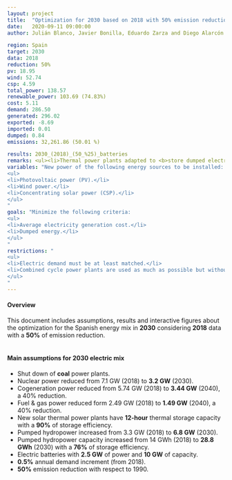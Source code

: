 ```yaml
---
layout: project
title:  "Optimization for 2030 based on 2018 with 50% emission reduction"
date:   2020-09-11 09:00:00
author: Julián Blanco, Javier Bonilla, Eduardo Zarza and Diego Alarcón

region: Spain
target: 2030
data: 2018
reduction: 50%
pv: 18.95
wind: 52.74
csp: 4.59
total_power: 138.57
renewable_power: 103.69 (74.83%)
cost: 5.11
demand: 286.50
generated: 296.02
exported: -8.69
imported: 0.01
dumped: 0.84
emissions: 32,261.86 (50.01 %)

results: 2030_(2018)_(50_%25)_batteries
remarks: <ul><li>Thermal power plants adapted to <b>store dumped electricity</b>.</li></ul>
variables: "New power of the following energy sources to be installed:
<ul>
<li>Photovoltaic power (PV).</li>
<li>Wind power.</li>
<li>Concentrating solar power (CSP).</li>
</ul>
"
goals: "Minimize the following criteria:
<ul>
<li>Average electricity generation cost.</li>
<li>Dumped energy.</li>
</ul>
"
restrictions: "
<ul>
<li>Electric demand must be at least matched.</li>
<li>Combined cycle power plants are used as much as possible but without exceeding the maximum allowed CO<sub>2</sub> emissions.</li>
</ul>
"
---
```

#### Overview
This document includes assumptions, results and interactive figures about the optimization for the Spanish energy mix in **2030** considering **2018** data with a **50%** of emission reduction.
<br>
<br>
#### Main assumptions for 2030 electric mix
- Shut down of **coal** power plants.
- Nuclear power reduced from 7.1 GW (2018) to **3.2 GW** (2030).
- Cogeneration power reduced from 5.74 GW (2018) to **3.44 GW** (2040), a 40% reduction.
- Fuel & gas power reduced form 2.49 GW (2018) to **1.49 GW** (2040), a 40% reduction.
- New solar thermal power plants have **12-hour** thermal storage capacity with a **90%** of storage efficiency.
- Pumped hydropower increased from 3.3 GW (2018) to **6.8 GW** (2030).
- Pumped hydropower capacity increased from 14 GWh (2018) to **28.8 GWh** (2030) with a **76%** of storage efficiency.
- Electric batteries with **2.5 GW** of power and **10 GW** of capacity.
- **0.5%** annual demand increment (from 2018).
- **50%** emission reduction with respect to 1990.
<br>
<br>
